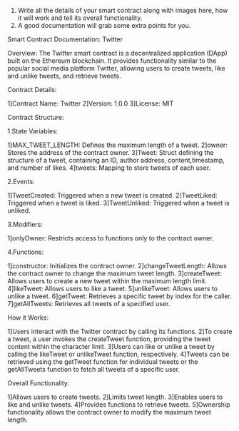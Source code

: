 1) Write all the details of your smart contract along with images here, how it will work and tell its overall functionality.
2) A good documentation will grab some extra points for you.

Smart Contract Documentation: Twitter

Overview:
The Twitter smart contract is a decentralized application (DApp) built on the Ethereum blockchain. It provides functionality similar to the popular social media platform Twitter, allowing users to create tweets, like and unlike tweets, and retrieve tweets.

Contract Details:

1]Contract Name: Twitter
2]Version: 1.0.0
3]License: MIT

Contract Structure:

1.State Variables:

1]MAX_TWEET_LENGTH: Defines the maximum length of a tweet.
2]owner: Stores the address of the contract owner.
3]Tweet: Struct defining the structure of a tweet, containing an ID, author address, content,timestamp, and number of likes.
4]tweets: Mapping to store tweets of each user.

2.Events:

1]TweetCreated: Triggered when a new tweet is created.
2]TweetLiked: Triggered when a tweet is liked.
3]TweetUnliked: Triggered when a tweet is unliked.

3.Modifiers:

1]onlyOwner: Restricts access to functions only to the contract owner.

4.Functions:

1]constructor: Initializes the contract owner.
2]changeTweetLength: Allows the contract owner to change the maximum tweet length.
3]createTweet: Allows users to create a new tweet within the maximum length limit.
4]likeTweet: Allows users to like a tweet.
5]unlikeTweet: Allows users to unlike a tweet.
6]getTweet: Retrieves a specific tweet by index for the caller.
7]getAllTweets: Retrieves all tweets of a specified user.

How it Works:

1]Users interact with the Twitter contract by calling its functions.
2]To create a tweet, a user invokes the createTweet function, providing the tweet content within the character limit.
3]Users can like or unlike a tweet by calling the likeTweet or unlikeTweet function, respectively.
4]Tweets can be retrieved using the getTweet function for individual tweets or the getAllTweets function to fetch all tweets of a specific user.

Overall Functionality:

1]Allows users to create tweets.
2]Limits tweet length.
3]Enables users to like and unlike tweets.
4]Provides functions to retrieve tweets.
5]Ownership functionality allows the contract owner to modify the maximum tweet length.

